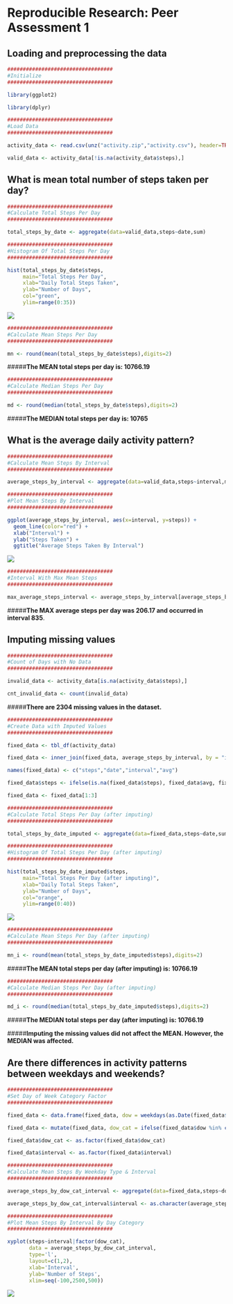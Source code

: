 # Reproducible Research: Peer Assessment 1

## Loading and preprocessing the data

```r
##################################
#Initialize
##################################

library(ggplot2)

library(dplyr)

##################################
#Load Data
##################################

activity_data <- read.csv(unz("activity.zip","activity.csv"), header=TRUE, na.strings="NA", sep=",", quote="\"")

valid_data <- activity_data[!is.na(activity_data$steps),]
```
   

## What is mean total number of steps taken per day?


```r
##################################
#Calculate Total Steps Per Day
##################################

total_steps_by_date <- aggregate(data=valid_data,steps~date,sum)

##################################
#Histogram Of Total Steps Per Day
##################################

hist(total_steps_by_date$steps, 
     main="Total Steps Per Day", 
     xlab="Daily Total Steps Taken", 
     ylab="Number of Days", 
     col="green",
     ylim=range(0:35))
```

![](PA1_template_files/figure-html/unnamed-chunk-2-1.png)<!-- -->


```r
##################################
#Calculate Mean Steps Per Day
##################################

mn <- round(mean(total_steps_by_date$steps),digits=2)
```

#####**The MEAN total steps per day is: 10766.19** 


```r
##################################
#Calculate Median Steps Per Day
##################################

md <- round(median(total_steps_by_date$steps),digits=2)
```

#####**The MEDIAN total steps per day is: 10765**  

## What is the average daily activity pattern?


```r
##################################
#Calculate Mean Steps By Interval
##################################

average_steps_by_interval <- aggregate(data=valid_data,steps~interval,mean)

##################################
#Plot Mean Steps By Interval
##################################

ggplot(average_steps_by_interval, aes(x=interval, y=steps)) +
  geom_line(color="red") +
  xlab("Interval") +
  ylab("Steps Taken") +
  ggtitle("Average Steps Taken By Interval")
```

![](PA1_template_files/figure-html/unnamed-chunk-5-1.png)<!-- -->


```r
##################################
#Interval With Max Mean Steps
##################################

max_average_steps_interval <- average_steps_by_interval[average_steps_by_interval$steps==max(average_steps_by_interval$steps),]
```

#####**The MAX average steps per day was 206.17 and occurred in interval 835**.  

## Imputing missing values


```r
##################################
#Count of Days with No Data
##################################

invalid_data <- activity_data[is.na(activity_data$steps),]

cnt_invalid_data <- count(invalid_data)
```

#####**There are 2304 missing values in the dataset.**  


```r
##################################
#Create Data with Imputed Values
##################################

fixed_data <- tbl_df(activity_data)

fixed_data <- inner_join(fixed_data, average_steps_by_interval, by = "interval")

names(fixed_data) <- c("steps","date","interval","avg")

fixed_data$steps <- ifelse(is.na(fixed_data$steps), fixed_data$avg, fixed_data$steps)

fixed_data <- fixed_data[1:3]
```


```r
##################################
#Calculate Total Steps Per Day (after imputing)
##################################

total_steps_by_date_imputed <- aggregate(data=fixed_data,steps~date,sum)

##################################
#Histogram Of Total Steps Per Day (after imputing)
##################################

hist(total_steps_by_date_imputed$steps, 
     main="Total Steps Per Day (after imputing)", 
     xlab="Daily Total Steps Taken", 
     ylab="Number of Days", 
     col="orange",
     ylim=range(0:40))
```

![](PA1_template_files/figure-html/unnamed-chunk-9-1.png)<!-- -->


```r
##################################
#Calculate Mean Steps Per Day (after imputing)
##################################

mn_i <- round(mean(total_steps_by_date_imputed$steps),digits=2)
```

#####**The MEAN total steps per day (after imputing) is: 10766.19** 


```r
##################################
#Calculate Median Steps Per Day (after imputing)
##################################

md_i <- round(median(total_steps_by_date_imputed$steps),digits=2)
```

#####**The MEDIAN total steps per day (after imputing) is: 10766.19**  

#####**Imputing the missing values did not affect the MEAN. However, the MEDIAN was affected.**  

## Are there differences in activity patterns between weekdays and weekends?


```r
##################################
#Set Day of Week Category Factor
##################################

fixed_data <- data.frame(fixed_data, dow = weekdays(as.Date(fixed_data$date)))

fixed_data <- mutate(fixed_data, dow_cat = ifelse(fixed_data$dow %in% c("Sunday","Saturday"), "weekend","weekday"))

fixed_data$dow_cat <- as.factor(fixed_data$dow_cat)

fixed_data$interval <- as.factor(fixed_data$interval)
```


```r
##################################
#Calculate Mean Steps By Weekday Type & Interval 
##################################

average_steps_by_dow_cat_interval <- aggregate(data=fixed_data,steps~dow_cat+interval,mean)

average_steps_by_dow_cat_interval$interval <- as.character(average_steps_by_dow_cat_interval$interval)

##################################
#Plot Mean Steps By Interval By Day Category
##################################

xyplot(steps~interval|factor(dow_cat),
       data = average_steps_by_dow_cat_interval,
       type='l',
       layout=c(1,2),
       xlab='Interval',
       ylab='Number of Steps',
       xlim=seq(-100,2500,500))
```

![](PA1_template_files/figure-html/unnamed-chunk-13-1.png)<!-- -->
